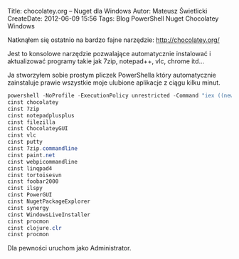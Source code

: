 Title: chocolatey.org – Nuget dla Windows
Autor: Mateusz Świetlicki
CreateDate: 2012-06-09 15:56
Tags: 	Blog
		PowerShell
		Nuget
		Chocolatey
		Windows

Natknąłem się ostatnio na bardzo fajne narzędzie: http://chocolatey.org/

Jest to konsolowe narzędzie pozwalające automatycznie instalować i aktualizować programy takie jak 7zip, notepad++, vlc, chrome itd…

Ja stworzyłem sobie prostym pliczek PowerShella który automatycznie zainstaluje prawie wszystkie moje ulubione aplikacje z ciągu kilku minut.

```powershell
powershell -NoProfile -ExecutionPolicy unrestricted -Command "iex ((new-object net.webclient).DownloadString('http://bit.ly/psChocInstall'))"
cinst chocolatey
cinst 7zip
cinst notepadplusplus
cinst filezilla
cinst ChocolateyGUI
cinst vlc
cinst putty
cinst 7zip.commandline
cinst paint.net
cinst webpicommandline
cinst linqpad4
cinst tortoisesvn
cinst foobar2000
cinst ilspy
cinst PowerGUI
cinst NugetPackageExplorer
cinst synergy
cinst WindowsLiveInstaller
cinst procmon
cinst clojure.clr
cinst procmon
```

Dla pewności uruchom jako Administrator.